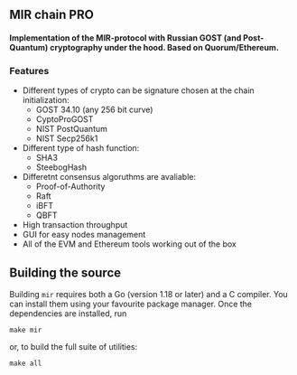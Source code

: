 ## MIR chain PRO

#### Implementation of the MIR-protocol with Russian GOST (and Post-Quantum) cryptography under the hood. Based on Quorum/Ethereum.

### Features

- Different types of crypto can be signature chosen at the chain initialization: 
  - GOST 34.10 (any 256 bit curve)
  - CyptoProGOST
  - NIST PostQuantum
  - NIST Secp256k1
- Different type of hash function:
  - SHA3
  - SteebogHash
- Differetnt consensus algoruthms are avaliable:
  - Proof-of-Authority 
  - Raft
  - iBFT
  - QBFT
- High transaction throughput
- GUI for easy nodes management
- All of the EVM and Ethereum tools working out of the box

## Building the source

Building `mir` requires both a Go (version 1.18 or later) and a C compiler. You can install
them using your favourite package manager. Once the dependencies are installed, run

```shell
make mir
```

or, to build the full suite of utilities:

```shell
make all
```
